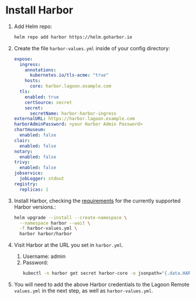 # Install Harbor

1. Add Helm repo:
    ```bash
    helm repo add harbor https://helm.goharbor.io
    ```
2. Create the file `harbor-values.yml` inside of your config directory:

    ```yaml title="harbor-values.yml"
    expose:
      ingress:
        annotations:
          kubernetes.io/tls-acme: "true"
        hosts:
          core: harbor.lagoon.example.com
      tls:
        enabled: true
        certSource: secret
        secret:
          secretName: harbor-harbor-ingress
    externalURL: https://harbor.lagoon.example.com
    harborAdminPassword: <your Harbor Admin Password>
    chartmuseum:
      enabled: false
    clair:
      enabled: false
    notary:
      enabled: false
    trivy:
      enabled: false
    jobservice:
      jobLogger: stdout
    registry:
      replicas: 1

    ```

1. Install Harbor, checking the [requirements](./requirements.md#harbor) for the currently supported Harbor versions.:
    ```bash
    helm upgrade --install --create-namespace \
      --namespace harbor --wait \
      -f harbor-values.yml \
      harbor harbor/harbor
    ```
2. Visit Harbor at the URL you set in `harbor.yml`.
   1. Username: admin
   2. Password:
       ```bash
       kubectl -n harbor get secret harbor-core -o jsonpath="{.data.HARBOR_ADMIN_PASSWORD}" | base64 --decode
       ```
3. You will need to add the above Harbor credentials to the Lagoon Remote `values.yml` in the next step, as well as `harbor-values.yml`.
